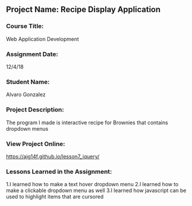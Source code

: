 ## Project Name:  Recipe Display Application

### Course Title:
Web Application Development

### Assignment Date:  
12/4/18

### Student Name:  
Alvaro Gonzalez

### Project Description:
The program I made is interactive recipe for Brownies that contains dropdown menus

### View Project Online:
https://ajg14f.github.io/lesson7_jquery/

### Lessons Learned in the Assignment:
1.I learned how to make a text hover dropdown menu
2.I learned how to make a clickable dropdown menu as well
3.I learned how javascript can be used to highlight items that are cursored
